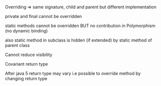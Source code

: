 Overriding => same signature, child and parent but different implementation

private and final cannot be overridden

static methods cannot be overridden BUT no contribution in Polymorphism
(no dynamic binding)

also static method in subclass is hidden (if extended) by static method of parent class

Cannot reduce visibility

Covariant return type

After java 5 return type may vary i.e possible to override method by changing return type